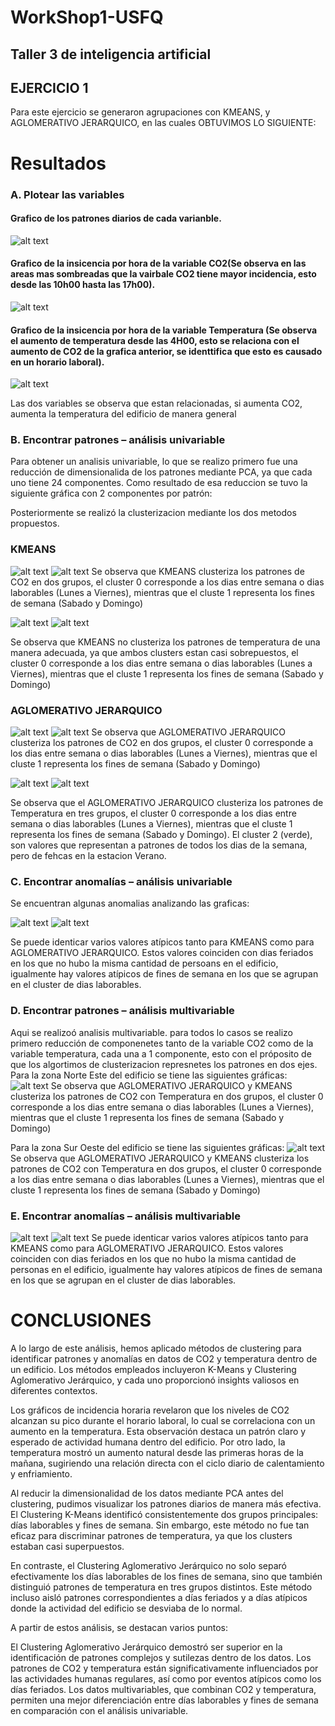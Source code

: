 # WorkShop1-USFQ
## Taller 3 de inteligencia artificial
## EJERCICIO 1

Para este ejercicio se generaron agrupaciones con KMEANS, y AGLOMERATIVO JERARQUICO, en las cuales OBTUVIMOS LO SIGUIENTE:

# Resultados

### A. Plotear las variables
#### Grafico de los patrones diarios de cada varianble.
![alt text](images/image.png)
#### Grafico de la insicencia por hora de la variable CO2(Se observa en las areas mas sombreadas que la vairbale CO2 tiene mayor incidencia, esto desde las 10h00 hasta las 17h00).
![alt text](images/image2.png)
#### Grafico de la insicencia por hora de la variable Temperatura (Se observa el aumento de temperatura desde las 4H00, esto se relaciona con el aumento de CO2 de la grafica anterior, se identtifica que esto es causado en un horario laboral).
![alt text](images/image3.png)


Las dos variables se observa que estan relacionadas, si aumenta CO2, aumenta la temperatura del edificio de manera general

### B. Encontrar patrones – análisis univariable

Para obtener un analisis univariable, lo que se realizo primero fue una reducción de dimensionalida de los patrones mediante PCA, ya que cada uno tiene 24 componentes. Como resultado de esa reduccion se tuvo la siguiente gráfica con 2 componentes por patrón:

Posteriormente se realizó la clusterizacion mediante los dos metodos propuestos.
### KMEANS
![alt text](graph_uni/co2_kmeans.png)
![alt text](graph_uni/co2_kmeans_1.png)
Se observa que KMEANS clusteriza los patrones de CO2 en dos grupos, el cluster 0 corresponde a los dias entre semana o dias laborables (Lunes a Viernes), mientras que el cluste 1 representa los fines de semana (Sabado y Domingo)

![alt text](graph_uni/temp_kmeans.png)
![alt text](graph_uni/temp_kmeans_1.png)

Se observa que KMEANS no clusteriza los patrones de temperatura de una manera adecuada, ya que ambos clusters estan casi sobrepuestos, el cluster 0 corresponde a los dias entre semana o dias laborables (Lunes a Viernes), mientras que el cluste 1 representa los fines de semana (Sabado y Domingo)

### AGLOMERATIVO JERARQUICO
![alt text](graph_uni/co2_aj.png)
![alt text](graph_uni/co2_aj_1.png)
Se observa que AGLOMERATIVO JERARQUICO clusteriza los patrones de CO2 en dos grupos, el cluster 0 corresponde a los dias entre semana o dias laborables (Lunes a Viernes), mientras que el cluste 1 representa los fines de semana (Sabado y Domingo)

![alt text](graph_uni/temp_aj.png)
![alt text](graph_uni/temp_aj_1.png)

Se observa que el AGLOMERATIVO JERARQUICO clusteriza los patrones de Temperatura en tres grupos, el cluster 0 corresponde a los dias entre semana o dias laborables (Lunes a Viernes), mientras que el cluste 1 representa los fines de semana (Sabado y Domingo). El cluster 2 (verde), son valores que representan a patrones de todos los dias de la semana, pero de fehcas en la estacion Verano.

### C. Encontrar anomalías – análisis univariable
Se encuentran algunas anomalias analizando las graficas:

![alt text](graph_uni/anomaliaCO2.png)
![alt text](graph_uni/anomaliaTEMP.png)

Se puede identicar varios valores atípicos tanto para KMEANS como para AGLOMERATIVO JERARQUICO. Estos valores coinciden con dias feriados en los que no hubo la misma cantidad de persoans en el edificio, igualmente hay valores atípicos de fines de semana en los que se agrupan en el cluster de dias laborables.

### D. Encontrar patrones – análisis multivariable
Aqui se realizoó analisis multivariable.
para todos lo casos se realizo primero reducción de componenetes tanto de la variable CO2 como de la variable temperatura, cada una a 1 componente, esto con el próposito de que los algortimos de clusterizacion represnetes los patrones en dos ejes.
Para la zona Norte Este del edificio se tiene las siguientes gráficas:
![alt text](graph_multi/var_1_3.png)
Se observa que AGLOMERATIVO JERARQUICO y KMEANS clusteriza los patrones de CO2 con Temperatura en dos grupos, el cluster 0 corresponde a los dias entre semana o dias laborables (Lunes a Viernes), mientras que el cluste 1 representa los fines de semana (Sabado y Domingo)

Para la zona Sur Oeste del edificio se tiene las siguientes gráficas:
![alt text](graph_multi/var_0_2.png)
Se observa que AGLOMERATIVO JERARQUICO y KMEANS clusteriza los patrones de CO2 con Temperatura en dos grupos, el cluster 0 corresponde a los dias entre semana o dias laborables (Lunes a Viernes), mientras que el cluste 1 representa los fines de semana (Sabado y Domingo)

### E. Encontrar anomalías – análisis multivariable
![alt text](graph_multi/var_0_2_anomalia.png)
![alt text](graph_multi/var_1_3_anomalia.png)
Se puede identicar varios valores atípicos tanto para KMEANS como para AGLOMERATIVO JERARQUICO. Estos valores coinciden con dias feriados en los que no hubo la misma cantidad de personas en el edificio, igualmente hay valores atípicos de fines de semana en los que se agrupan en el cluster de dias laborables.
# CONCLUSIONES
A lo largo de este análisis, hemos aplicado métodos de clustering para identificar patrones y anomalías en datos de CO2 y temperatura dentro de un edificio. Los métodos empleados incluyeron K-Means y Clustering Aglomerativo Jerárquico, y cada uno proporcionó insights valiosos en diferentes contextos.

Los gráficos de incidencia horaria revelaron que los niveles de CO2 alcanzan su pico durante el horario laboral, lo cual se correlaciona con un aumento en la temperatura. Esta observación destaca un patrón claro y esperado de actividad humana dentro del edificio. Por otro lado, la temperatura mostró un aumento natural desde las primeras horas de la mañana, sugiriendo una relación directa con el ciclo diario de calentamiento y enfriamiento.

Al reducir la dimensionalidad de los datos mediante PCA antes del clustering, pudimos visualizar los patrones diarios de manera más efectiva. El Clustering K-Means identificó consistentemente dos grupos principales: días laborables y fines de semana. Sin embargo, este método no fue tan eficaz para discriminar patrones de temperatura, ya que los clusters estaban casi superpuestos.

En contraste, el Clustering Aglomerativo Jerárquico no solo separó efectivamente los días laborables de los fines de semana, sino que también distinguió patrones de temperatura en tres grupos distintos. Este método incluso aisló patrones correspondientes a días feriados y a días atípicos donde la actividad del edificio se desviaba de lo normal.

A partir de estos análisis, se destacan varios puntos:

El Clustering Aglomerativo Jerárquico demostró ser superior en la identificación de patrones complejos y sutilezas dentro de los datos.
Los patrones de CO2 y temperatura están significativamente influenciados por las actividades humanas regulares, así como por eventos atípicos como los días feriados.
Los datos multivariables, que combinan CO2 y temperatura, permiten una mejor diferenciación entre días laborables y fines de semana en comparación con el análisis univariable.
